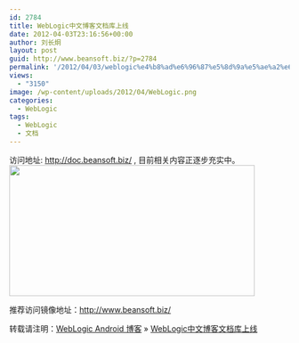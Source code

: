 ```yaml
---
id: 2784
title: WebLogic中文博客文档库上线
date: 2012-04-03T23:16:56+00:00
author: 刘长炯
layout: post
guid: http://www.beansoft.biz/?p=2784
permalink: '/2012/04/03/weblogic%e4%b8%ad%e6%96%87%e5%8d%9a%e5%ae%a2%e6%96%87%e6%a1%a3%e5%ba%93%e4%b8%8a%e7%ba%bf/'
views:
  - "3150"
image: /wp-content/uploads/2012/04/WebLogic.png
categories:
  - WebLogic
tags:
  - WebLogic
  - 文档
---
```

访问地址: <a href="http://doc.beansoft.biz/" target="_blank">http://doc.beansoft.biz/</a> , 目前相关内容正逐步充实中。<img src="http://www.beansoft.biz/wp-content/uploads/2012/04/zrclip_001p147a487f.png" height="235" width="441" />

推荐访问镜像地址：<http://www.beansoft.biz/>

转载请注明：[WebLogic Android 博客](http://www.beansoft.biz) &raquo; [WebLogic中文博客文档库上线](http://www.beansoft.biz/2012/04/03/weblogic%e4%b8%ad%e6%96%87%e5%8d%9a%e5%ae%a2%e6%96%87%e6%a1%a3%e5%ba%93%e4%b8%8a%e7%ba%bf/)